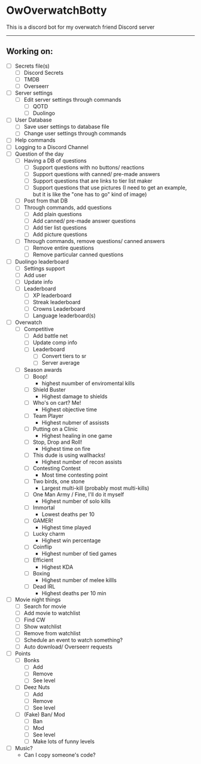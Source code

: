 # OwOverwatchBotty
This is a discord bot for my overwatch friend Discord server

---

## Working on:  
- [ ] Secrets file(s)
  - [ ] Discord Secrets
  - [ ] TMDB
  - [ ] Overseerr
- [ ] Server settings
  - [ ] Edit server settings through commands
    - [ ] QOTD
    - [ ] Duolingo
- [ ] User Database
  - [ ] Save user settings to database file
  - [ ] Change user settings through commands
- [ ] Help commands
- [ ] Logging to a Discord Channel
- [ ] Question of the day
  - [ ] Having a DB of questions
    - [ ] Support questions with no buttons/ reactions
    - [ ] Support questions with canned/ pre-made answers
    - [ ] Support questions that are links to tier list maker
    - [ ] Support questions that use pictures (I need to get an example, but it is like the "one has to go" kind of image)
  - [ ] Post from that DB
  - [ ] Through commands, add questions
    - [ ] Add plain questions
    - [ ] Add canned/ pre-made answer questions
    - [ ] Add tier list questions
    - [ ] Add picture questions
  - [ ] Through commands, remove questions/ canned answers
    - [ ] Remove entire questions
    - [ ] Remove particular canned questions
- [ ] Duolingo leaderboard
  - [ ] Settings support
  - [ ] Add user
  - [ ] Update info
  - [ ] Leaderboard
    - [ ] XP leaderboard
    - [ ] Streak leaderboard
    - [ ] Crowns Leaderboard
    - [ ] Language leaderboard(s)
- [ ] Overwatch
  - [ ] Competitive 
    - [ ] Add battle net
    - [ ] Update comp info
    - [ ] Leaderboard
      - [ ] Convert tiers to sr
      - [ ] Server average
  - [ ] Season awards  
    - [ ] Boop!
      - highest nuumber of enviromental kills
    - [ ] Shield Buster
      - Highest damage to shields
    - [ ] Who's on cart? Me!
      - Highest objective time
    - [ ] Team Player
      - Highest nubmer of assissts 
    - [ ] Putting on a Clinic
      - Highest healing in one game
    - [ ] Stop, Drop and Roll!
      - Highest time on fire
    - [ ] This dude is using wallhacks!
      - Highest number of recon assists
    - [ ] Contesting Contest
      - Most time contesting point
    - [ ] Two birds, one stone
      - Largest multi-kill (probably most multi-kills)
    - [ ] One Man Army / Fine, I'll do it myself
      - Highest number of solo kills
    - [ ] Immortal
      - Lowest deaths per 10
    - [ ] GAMER!
      - Highest time played
    - [ ] Lucky charm
      - Highest win percentage
    - [ ] Coinflip
      - Highest number of tied games
    - [ ] Efficient
      - Highest KDA
    - [ ] Boxing
      - Highest number of melee killls
    - [ ] Dead IRL
      - Highest deaths per 10 min
- [ ] Movie night things
  - [ ] Search for movie
  - [ ] Add movie to watchlist
  - [ ] Find CW
  - [ ] Show watchlist
  - [ ] Remove from watchlist
  - [ ] Schedule an event to watch something?
  - [ ] Auto download/ Overseerr requests
- [ ] Points
  - [ ] Bonks
    - [ ] Add
    - [ ] Remove
    - [ ] See level
  - [ ] Deez Nuts
    - [ ] Add
    - [ ] Remove
    - [ ] See level
  - [ ] (Fake) Ban/ Mod
    - [ ] Ban
    - [ ] Mod
    - [ ] See level
    - [ ] Make lots of funny levels
- [ ] Music?
  - Can I copy someone's code?